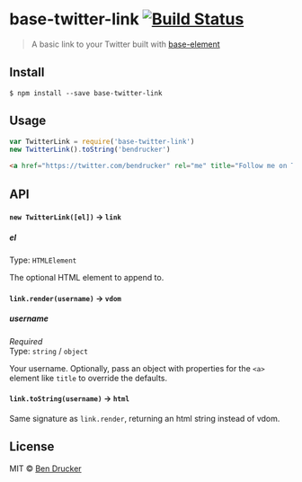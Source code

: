 # base-twitter-link [![Build Status](https://travis-ci.org/bendrucker/base-twitter-link.svg?branch=master)](https://travis-ci.org/bendrucker/base-twitter-link)

> A basic link to your Twitter built with [base-element](https://github.com/shama/base-element)


## Install

```
$ npm install --save base-twitter-link
```


## Usage

```js
var TwitterLink = require('base-twitter-link')
new TwitterLink().toString('bendrucker')
```

```html
<a href="https://twitter.com/bendrucker" rel="me" title="Follow me on Twitter @bendrucker">@bendrucker</a>
```

## API

#### `new TwitterLink([el])` -> `link`

##### el

Type: `HTMLElement`

The optional HTML element to append to.

#### `link.render(username)` -> `vdom`

##### username

*Required*  
Type: `string` / `object`

Your username. Optionally, pass an object with properties for the `<a>` element like `title` to override the defaults.

#### `link.toString(username)` -> `html`

Same signature as `link.render`, returning an html string instead of vdom. 

## License

MIT © [Ben Drucker](http://bendrucker.me)
